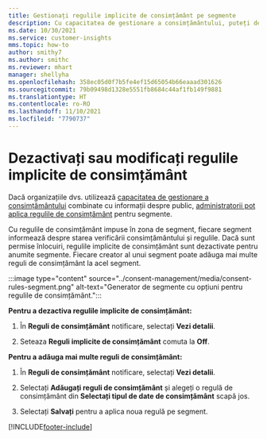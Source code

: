 ```yaml
---
title: Gestionați regulile implicite de consimțământ pe segmente
description: Cu capacitatea de gestionare a consimțământului, puteți dezactiva sau modifica regulile implicite de consimțământ dacă sunt activate suprascrierile.
ms.date: 10/30/2021
ms.service: customer-insights
mms.topic: how-to
author: smithy7
ms.author: smithc
ms.reviewer: mhart
manager: shellyha
ms.openlocfilehash: 358ec05d0f7b5fe4ef15d65054b66eaaad301626
ms.sourcegitcommit: 79b09498d1328e5551fb8684c44af1fb149f9881
ms.translationtype: HT
ms.contentlocale: ro-RO
ms.lasthandoff: 11/10/2021
ms.locfileid: "7790737"
---
```

# <a name="disable-or-change-default-consent-rules"></a>Dezactivați sau modificați regulile implicite de consimțământ

Dacă organizațiile dvs. utilizează [capacitatea de gestionare a consimțământului](../consent-management/overview.md) combinate cu informații despre public, [administratorii pot aplica regulile de consimțământ](activate-consent.md) pentru segmente. 

Cu regulile de consimțământ impuse în zona de segment, fiecare segment informează despre starea verificării consimțământului și regulile. Dacă sunt permise înlocuiri, regulile implicite de consimțământ sunt dezactivate pentru anumite segmente. Fiecare creator al unui segment poate adăuga mai multe reguli de consimțământ la acel segment. 

:::image type="content" source="../consent-management/media/consent-rules-segment.png" alt-text="Generator de segmente cu opțiuni pentru regulile de consimțământ.":::

**Pentru a dezactiva regulile implicite de consimțământ:**

1. În **Reguli de consimțământ** notificare, selectați **Vezi detalii**. 

1. Seteaza **Reguli implicite de consimțământ** comuta la **Off**.

**Pentru a adăuga mai multe reguli de consimțământ:**

1. În **Reguli de consimțământ** notificare, selectați **Vezi detalii**. 

1. Selectați **Adăugați reguli de consimțământ** și alegeți o regulă de consimțământ din **Selectați tipul de date de consimțământ** scapă jos.

1. Selectați **Salvați** pentru a aplica noua regulă pe segment.

[!INCLUDE[footer-include](../includes/footer-banner.md)] 
